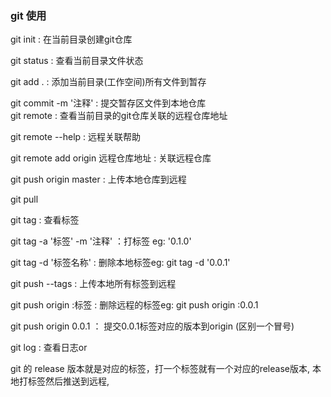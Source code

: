 ### git 使用
git init  : 在当前目录创建git仓库		

git status : 查看当前目录文件状态			

git add . : 添加当前目录(工作空间)所有文件到暂存
	
git commit -m '注释'  : 提交暂存区文件到本地仓库	
git remote : 查看当前目录的git仓库关联的远程仓库地址
	
git remote --help : 远程关联帮助	

git remote add origin 远程仓库地址 :  关联远程仓库

git push origin master : 上传本地仓库到远程

git pull 

git tag : 查看标签	

git tag -a '标签' -m '注释'  ：打标签 eg: '0.1.0'

git tag -d '标签名称' : 删除本地标签eg: git tag -d '0.0.1'
	
git push --tags : 上传本地所有标签到远程

git push origin :标签 : 删除远程的标签eg: git push origin :0.0.1

git push origin 0.0.1 ： 提交0.0.1标签对应的版本到origin (区别一个冒号)

git log : 查看日志or

git 的 release 版本就是对应的标签，打一个标签就有一个对应的release版本, 本地打标签然后推送到远程, 




